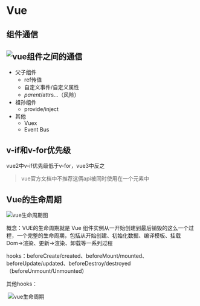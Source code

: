 # Vue

## 组件通信

## 	![vue组件之间的通信](https://tutu-1313352375.cos.ap-nanjing.myqcloud.com/my/vue_cpns_communication.png)

- 父子组件
  - ref传值
  - 自定义事件/自定义属性
  - $parent/$attrs…（风险）
- 祖孙组件
  - provide/inject
- 其他
  - Vuex
  - Event Bus

## v-if和v-for优先级

vue2中v-if优先级低于v-for，vue3中反之

> vue官方文档中不推荐这俩api被同时使用在一个元素中

## Vue的生命周期

![vue生命周期图](https://tutu-1313352375.cos.ap-nanjing.myqcloud.com/my/vue_lifecycle.png)

概念：VUE的生命周期就是 Vue 组件实例从一开始创建到最后销毁的这么一个过程，一个完整的生命周期，包括从开始创建、初始化数据、编译模板、挂载Dom→渲染、更新→渲染、卸载等一系列过程

hooks：beforeCreate/created、beforeMount/mounted、beforeUpdate/updated、beforeDestroy/destroyed（beforeUnmount/Unmounted）

其他hooks：

​	![vue生命周期](https://tutu-1313352375.cos.ap-nanjing.myqcloud.com/my/vue_life_cycle.png)